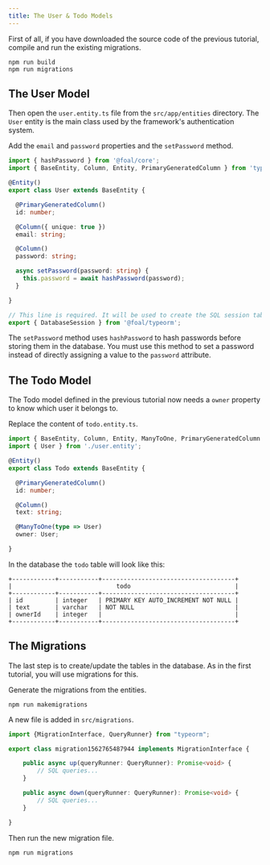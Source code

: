 ```yaml
---
title: The User & Todo Models
---
```


First of all, if you have downloaded the source code of the previous tutorial, compile and run the existing migrations.

```
npm run build
npm run migrations
```

## The User Model

Then open the `user.entity.ts` file from the `src/app/entities` directory. The `User` entity is the main class used by the framework's authentication system.

Add the `email` and `password` properties and the `setPassword` method.

```typescript
import { hashPassword } from '@foal/core';
import { BaseEntity, Column, Entity, PrimaryGeneratedColumn } from 'typeorm';

@Entity()
export class User extends BaseEntity {

  @PrimaryGeneratedColumn()
  id: number;

  @Column({ unique: true })
  email: string;

  @Column()
  password: string;

  async setPassword(password: string) {
    this.password = await hashPassword(password);
  }

}

// This line is required. It will be used to create the SQL session table.
export { DatabaseSession } from '@foal/typeorm';
```

The `setPassword` method uses `hashPassword` to hash passwords before storing them in the database. You must use this method to set a password instead of directly assigning a value to the `password` attribute.

## The Todo Model

The Todo model defined in the previous tutorial now needs a `owner` property to know which user it belongs to.

Replace the content of `todo.entity.ts`.

```typescript
import { BaseEntity, Column, Entity, ManyToOne, PrimaryGeneratedColumn } from 'typeorm';
import { User } from './user.entity';

@Entity()
export class Todo extends BaseEntity {

  @PrimaryGeneratedColumn()
  id: number;

  @Column()
  text: string;

  @ManyToOne(type => User)
  owner: User;

}

```

In the database the `todo` table will look like this:

```
+------------+-----------+-------------------------------------+
|                             todo                             |
+------------+-----------+-------------------------------------+
| id         | integer   | PRIMARY KEY AUTO_INCREMENT NOT NULL |
| text       | varchar   | NOT NULL                            |
| ownerId    | integer   |                                     |
+------------+-----------+-------------------------------------+
```

## The Migrations

The last step is to create/update the tables in the database. As in the first tutorial, you will use migrations for this.

Generate the migrations from the entities.

```
npm run makemigrations
```

A new file is added in `src/migrations`.

```typescript
import {MigrationInterface, QueryRunner} from "typeorm";

export class migration1562765487944 implements MigrationInterface {

    public async up(queryRunner: QueryRunner): Promise<void> {
        // SQL queries...
    }

    public async down(queryRunner: QueryRunner): Promise<void> {
        // SQL queries...
    }

}
```

Then run the new migration file.

```
npm run migrations
```

